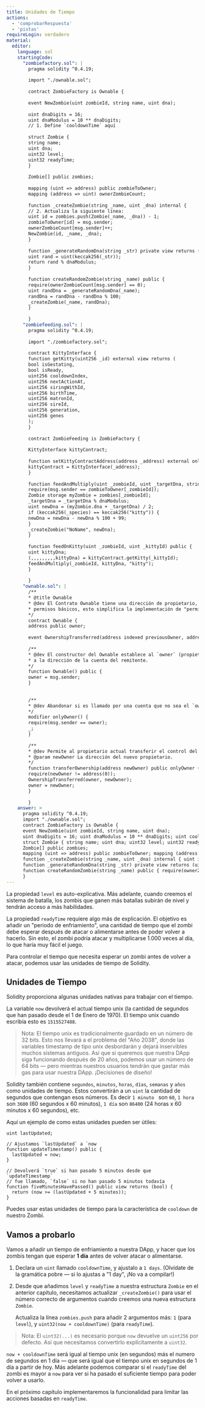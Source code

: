 ```yaml
---
title: Unidades de Tiempo
actions:
  - 'comprobarRespuesta'
  - 'pistas'
requireLogin: verdadero
material:
  editor:
    language: sol
    startingCode:
      "zombiefactory.sol": |
        pragma solidity ^0.4.19;
        
        import "./ownable.sol";
        
        contract ZombieFactory is Ownable {
        
        event NewZombie(uint zombieId, string name, uint dna);
        
        uint dnaDigits = 16;
        uint dnaModulus = 10 ** dnaDigits;
        // 1. Define `cooldownTime` aquí
        
        struct Zombie {
        string name;
        uint dna;
        uint32 level;
        uint32 readyTime;
        }
        
        Zombie[] public zombies;
        
        mapping (uint => address) public zombieToOwner;
        mapping (address => uint) ownerZombieCount;
        
        function _createZombie(string _name, uint _dna) internal {
        // 2. Actualiza la siguiente línea:
        uint id = zombies.push(Zombie(_name, _dna)) - 1;
        zombieToOwner[id] = msg.sender;
        ownerZombieCount[msg.sender]++;
        NewZombie(id, _name, _dna);
        }
        
        function _generateRandomDna(string _str) private view returns (uint) {
        uint rand = uint(keccak256(_str));
        return rand % dnaModulus;
        }
        
        function createRandomZombie(string _name) public {
        require(ownerZombieCount[msg.sender] == 0);
        uint randDna = _generateRandomDna(_name);
        randDna = randDna - randDna % 100;
        _createZombie(_name, randDna);
        }
        
        }
      "zombiefeeding.sol": |
        pragma solidity ^0.4.19;
        
        import "./zombiefactory.sol";
        
        contract KittyInterface {
        function getKitty(uint256 _id) external view returns (
        bool isGestating,
        bool isReady,
        uint256 cooldownIndex,
        uint256 nextActionAt,
        uint256 siringWithId,
        uint256 birthTime,
        uint256 matronId,
        uint256 sireId,
        uint256 generation,
        uint256 genes
        );
        }
        
        contract ZombieFeeding is ZombieFactory {
        
        KittyInterface kittyContract;
        
        function setKittyContractAddress(address _address) external onlyOwner {
        kittyContract = KittyInterface(_address);
        }
        
        function feedAndMultiply(uint _zombieId, uint _targetDna, string _species) public {
        require(msg.sender == zombieToOwner[_zombieId]);
        Zombie storage myZombie = zombies[_zombieId];
        _targetDna = _targetDna % dnaModulus;
        uint newDna = (myZombie.dna + _targetDna) / 2;
        if (keccak256(_species) == keccak256("kitty")) {
        newDna = newDna - newDna % 100 + 99;
        }
        _createZombie("NoName", newDna);
        }
        
        function feedOnKitty(uint _zombieId, uint _kittyId) public {
        uint kittyDna;
        (,,,,,,,,,kittyDna) = kittyContract.getKitty(_kittyId);
        feedAndMultiply(_zombieId, kittyDna, "kitty");
        }
        
        }
      "ownable.sol": |
        /**
        * @title Ownable
        * @dev El Contrato Ownable tiene una dirección de propietario, y ofrece funciones de control
        * permisos básicos, esto simplifica la implementación de "permisos de usuario".
        */
        contract Ownable {
        address public owner;
        
        event OwnershipTransferred(address indexed previousOwner, address indexed newOwner);
        
        /**
        * @dev El constructor del Ownable establece al `owner` (propietario) original del contrato.
        * a la dirección de la cuenta del remitente.
        */
        function Ownable() public {
        owner = msg.sender;
        }
        
        
        /**
        * @dev Abandonar si es llamado por una cuenta que no sea el `owner`.
        */
        modifier onlyOwner() {
        require(msg.sender == owner);
        _;
        }
        
        /**
        * @dev Permite al propietario actual transferir el control del contrato a un newOwner (nuevo propietario).
        * @param newOwner La dirección del nuevo propietario.
        */
        function transferOwnership(address newOwner) public onlyOwner {
        require(newOwner != address(0));
        OwnershipTransferred(owner, newOwner);
        owner = newOwner;
        }
        
        }
    answer: >
      pragma solidity ^0.4.19;
      import "./ownable.sol";
      contract ZombieFactory is Ownable {
      event NewZombie(uint zombieId, string name, uint dna);
      uint dnaDigits = 16; uint dnaModulus = 10 ** dnaDigits; uint cooldownTime = 1 days;
      struct Zombie { string name; uint dna; uint32 level; uint32 readyTime; }
      Zombie[] public zombies;
      mapping (uint => address) public zombieToOwner; mapping (address => uint) ownerZombieCount;
      function _createZombie(string _name, uint _dna) internal { uint id = zombies.push(Zombie(_name, _dna, 1, uint32(now + cooldownTime))) - 1; zombieToOwner[id] = msg.sender; ownerZombieCount[msg.sender]++; NewZombie(id, _name, _dna); }
      function _generateRandomDna(string _str) private view returns (uint) { uint rand = uint(keccak256(_str)); return rand % dnaModulus; }
      function createRandomZombie(string _name) public { require(ownerZombieCount[msg.sender] == 0); uint randDna = _generateRandomDna(_name); randDna = randDna - randDna % 100; _createZombie(_name, randDna); }
      }
---
```

La propiedad `level` es auto-explicativa. Más adelante, cuando creemos el sistema de batalla, los zombis que ganen más batallas subirán de nivel y tendrán acceso a más habilidades.

La propiedad `readyTime` requiere algo más de explicación. El objetivo es añadir un "periodo de enfriamiento", una cantidad de tiempo que el zombi debe esperar después de atacar o alimentarse antes de poder volver a hacerlo. Sin esto, el zombi podría atacar y multiplicarse 1.000 veces al día, lo que haría muy fácil el juego.

Para controlar el tiempo que necesita esperar un zombi antes de volver a atacar, podemos usar las unidades de tiempo de Solidity.

## Unidades de Tiempo

Solidity proporciona algunas unidades nativas para trabajar con el tiempo.

La variable `now` devolverá el actual tiempo unix (la cantidad de segundos que han pasado desde el 1 de Enero de 1970). El tiempo unix cuando escribía esto es `1515527488`.

> Nota: El tiempo unix es tradicionalmente guardado en un número de 32 bits. Esto nos llevará a el problema del "Año 2038", donde las variables timestamp de tipo unix desbordarán y dejará inservibles muchos sistemas antiguos. Así que si queremos que nuestra DApp siga funcionando después de 20 años, podemos usar un número de 64 bits — pero mientras nuestros usuarios tendrán que gastar más gas para usar nuestra DApp. ¡Decisiones de diseño!

Solidity también contiene `segundos`, `minutos`, `horas`, `días`, `semanas` y `años` como unidades de tiempo. Estos convertirán a un `uint` la cantidad de segundos que contengan esos números. Es decir `1 minuto ` son `60`, `1 hora` son `3600` (60 segundos x 60 minutos), `1 día` son `86400` (24 horas x 60 minutos x 60 segundos), etc.

Aquí un ejemplo de como estas unidades pueden ser útiles:

    uint lastUpdated;
    
    // Ajustamos `lastUpdated` a `now
    function updateTimestamp() public {
      lastUpdated = now;
    }
    
    // Devolverá `true` si han pasado 5 minutos desde que `updateTimestamp`
    // fue llamado, `false` si no han pasado 5 minutos todavía
    function fiveMinutesHavePassed() public view returns (bool) {
      return (now >= (lastUpdated + 5 minutes));
    }
    

Puedes usar estas unidades de tiempo para la característica de `cooldown` de nuestro Zombi.

## Vamos a probarlo

Vamos a añadir un tiempo de enfriamiento a nuestra DApp, y hacer que los zombis tengan que esperar **1 día** antes de volver atacar o alimentarse.

1. Declara un `uint` llamado `cooldownTime`, y ajustalo a `1 days`. (Olvídate de la gramática pobre — si lo ajustas a "1 day", ¡No va a compilar!)

2. Desde que añadimos `level` y `readyTime` a nuestra estructura `Zombie` en el anterior capítulo, necesitamos actualizar `_createZombie()` para usar el número correcto de argumentos cuando creemos una nueva estructura `Zombie`.
    
    Actualiza la línea `zombies.push` para añadir 2 argumentos más: `1` (para `level`), y `uint32(now + cooldownTime)` (para `readyTime`).

> Nota: El `uint32(...)` es necesario porque `now` devuelve un `uint256` por defecto. Así que necesitamos convertirlo explícitamente a `uint32`.

`now + cooldownTime` será igual al tiempo unix (en segundos) más el numero de segundos en 1 día — que será igual que el tiempo unix en segundos de 1 día a partir de hoy. Más adelante podemos comparar si el `readyTime` del zombi es mayor a `now` para ver si ha pasado el suficiente tiempo para poder volver a usarlo.

En el próximo capítulo implementaremos la funcionalidad para limitar las acciones basadas en `readyTime`.